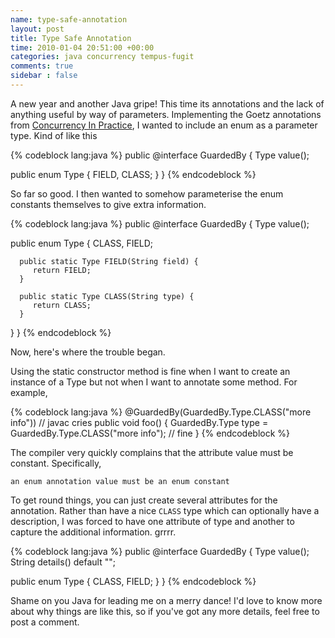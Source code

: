```yaml
---
name: type-safe-annotation
layout: post
title: Type Safe Annotation
time: 2010-01-04 20:51:00 +00:00
categories: java concurrency tempus-fugit
comments: true
sidebar : false
---
```


A new year and another Java gripe! This time its annotations and the lack of anything useful by way of parameters. Implementing the Goetz annotations from [Concurrency In Practice](http://www.amazon.co.uk/Java-Concurrency-Practice-Brian-Goetz/dp/0321349601?ie=UTF8&tag=diyfiesta&link_code=btl&camp=213689&creative=392969), I wanted to include an enum as a parameter type. Kind of like this

{% codeblock lang:java %}
public @interface GuardedBy {
   Type value();

   public enum Type { FIELD, CLASS; }
}
{% endcodeblock %}


So far so good. I then wanted to somehow parameterise the enum constants themselves to give extra information.

{% codeblock lang:java %}
public @interface GuardedBy {
   Type value();

   public enum Type {
      CLASS, FIELD;

      public static Type FIELD(String field) {
         return FIELD;
      }

      public static Type CLASS(String type) {
         return CLASS;
      }
   }
}
{% endcodeblock %}

  
Now, here's where the trouble began.

<!-- more -->

Using the static constructor method is
fine when I want to create an instance of a Type but not when I want to
annotate some method. For example,

    
{% codeblock lang:java %}
@GuardedBy(GuardedBy.Type.CLASS("more info")) // javac cries
public void foo() {
   GuardedBy.Type type = GuardedBy.Type.CLASS("more info"); // fine
}
{% endcodeblock %}

  
The compiler very quickly complains that the attribute value must be constant.
Specifically,

    
    an enum annotation value must be an enum constant

  
To get round things, you can just create several attributes for the
annotation. Rather than have a nice `CLASS` type which can optionally have a
description, I was forced to have one attribute of type and another to capture
the additional information. grrrr.

    
{% codeblock lang:java %}
public @interface GuardedBy {
   Type value();
   String details() default "";

   public enum Type { CLASS, FIELD; }
}
{% endcodeblock %}

  
Shame on you Java for leading me on a merry dance! I'd love to know more about
why things are like this, so if you've got any more details, feel free to post
a comment.

  



